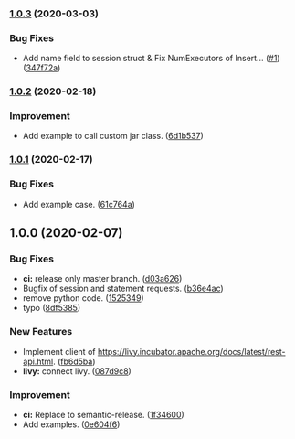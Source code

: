 ### [1.0.3](https://github.com/3-shake/livy-go/compare/v1.0.2...v1.0.3) (2020-03-03)


### Bug Fixes

* Add name field to session struct & Fix NumExecutors of Insert… ([#1](https://github.com/3-shake/livy-go/issues/1)) ([347f72a](https://github.com/3-shake/livy-go/commit/347f72aa49db3915a4cd44cb95780e29e15a357b))

### [1.0.2](https://github.com/3-shake/livy-go/compare/v1.0.1...v1.0.2) (2020-02-18)


### Improvement

* Add example to call custom jar class. ([6d1b537](https://github.com/3-shake/livy-go/commit/6d1b537c13e096f4d43c8e429c9c60fc8356c488))

### [1.0.1](https://github.com/3-shake/livy-go/compare/v1.0.0...v1.0.1) (2020-02-17)


### Bug Fixes

* Add example case. ([61c764a](https://github.com/3-shake/livy-go/commit/61c764a5467fa8d8e04a03d82b9d3bf81db80397))

## 1.0.0 (2020-02-07)


### Bug Fixes

* **ci:** release only master branch. ([d03a626](https://github.com/3-shake/livy-go/commit/d03a626b6b73022003bd5680cdda0f27fd7eba90))
* Bugfix of session and statement requests. ([b36e4ac](https://github.com/3-shake/livy-go/commit/b36e4acd2a59192bf7fe4a36bfd8f3af072fd014))
* remove python code. ([1525349](https://github.com/3-shake/livy-go/commit/152534905009eb3b3d1837f15b1981556d2f9edb))
* typo ([8df5385](https://github.com/3-shake/livy-go/commit/8df5385c0f97ec086ca031779cdd71c80de600d8))


### New Features

* Implement client of https://livy.incubator.apache.org/docs/latest/rest-api.html. ([fb6d5ba](https://github.com/3-shake/livy-go/commit/fb6d5ba401ec81de6b25a1fce7997801a01184dc))
* **livy:** connect livy. ([087d9c8](https://github.com/3-shake/livy-go/commit/087d9c8f01ad71c3fac9672b95fe0d2ffdd17af4))


### Improvement

* **ci:** Replace to semantic-release. ([1f34600](https://github.com/3-shake/livy-go/commit/1f34600a604c158e40487b912c052233f4f4d975))
* Add examples. ([0e604f6](https://github.com/3-shake/livy-go/commit/0e604f60325a3ea2b90d28473c1faa268d6b7fd8))
